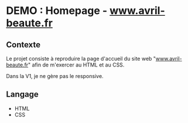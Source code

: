 # DEMO : Homepage - www.avril-beaute.fr

## Contexte
Le projet consiste à reproduire la page d'accueil du site web "www.avril-beaute.fr" afin de m'exercer au HTML et au CSS.

Dans la V1, je ne gère pas le responsive.

## Langage
- HTML
- CSS
